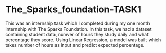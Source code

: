 # The_Sparks_foundation-TASK1
This was an internship task which I completed during my one month internship with The Sparks Foundation.
In this task, we had a dataset containing student data, numver of hours they study daily and what percentage they score.
Using Linear Regression, a model was built which takes number of hours as input and predict expected percentage.
